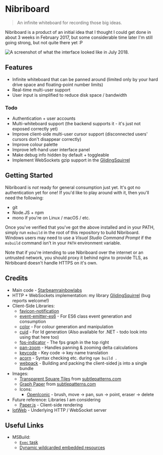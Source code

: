 # Nibriboard

> An infinite whiteboard for recording those big ideas.

Nibriboard is a product of an initial idea that I thought I could get done in about 3 weeks in February 2017, but some considerable time later I'm still going strong, but not quite there yet :P

![A screenshot of what the interface looked like in July 2018.](https://raw.githubusercontent.com/sbrl/Nibriboard/master/screenshots/2018-July.png)

## Features
 - Infinite whiteboard that can be panned around (limited only by your hard drive space and floating-point number limits)
 - Real-time multi-user support
 - User input is simplified to reduce disk space / bandwidth

### Todo
 - Authentication + user accounts
 - Multi-whiteboard support (the backend supports it - it's just not exposed correctly yet)
 - Improve client-side multi-user cursor support (disconnected users' cursors don't disappear correctly)
 - Improve colour palette
 - Improve left-hand user interface panel
 - Make debug info hidden by default + toggleable
 - Implement WebSockets gzip support in the [GlidingSquirrel](https://git.starbeamrainbowlabs.com/sbrl/GlidingSquirrel)


## Getting Started
Nibriboard is _not_ ready for general consumption just yet. It's got no authentication yet for one! If you'd like to play around with it, then you'll need the following:

 - git
 - Node.JS + npm
 - mono if you're on Linux / macOS / etc.
 
Once you've verified that you've got the above installed and in your PATH, simply run `msbuild` in the root of this repository to build Nibriboard. Windows users may need to use a _Visual Studio Command Prompt_ if the `msbuild` command isn't in your `PATH` environment variable.

Note that if you're intending to use Nibriboard over the internet or an untrusted network, you should proxy it behind nginx to provide TLS, as Nirbiboard doesn't handle HTTPS on it's own.


## Credits
 - Main code - [Starbeamrainbowlabs](https://starbeamrainbowlabs.com/)
 - HTTP + WebSockets implementation: my library [GlidingSquirrel](https://github.com/sbrl/GlidingSquirrel) (bug reports welcome!)
 - Client-Side Libraries:
 	 - [favicon-notification](https://www.npmjs.com/package/favicon-notification)
 	 - [event-emitter-es6](https://www.npmjs.com/package/event-emitter-es6) - For ES6 class event generation and consumption
 	 - [color](https://www.npmjs.com/package/color) - For colour generation and manipulation
 	 - [cuid](https://www.npmjs.com/package/cuid) - For Id generation (Also available for .NET - todo look into using that here too)
 	 - [fps-indicator](https://www.npmjs.com/package/fps-indicator) - The fps graph in the top right
 	 - [pan-zoom](https://www.npmjs.com/package/pan-zoom) - Handles panning & zooming delta calculations
     - [keycode](https://www.npmjs.com/package/keycode) - Key code -> key name translation
 	 - [acorn](https://www.npmjs.com/package/acorn) - Syntax checking etc. during `npm build .`
 	 - [webpack](https://webpack.js.org/) - Building and packing the client-sided js into a single bundle
 - Images:
     - [Transparent Square Tiles](https://www.toptal.com/designers/subtlepatterns/transparent-square-tiles/) from [subtlepatterns.com](https://subtlepatterns.com/)
     - [Graph Paper](https://www.toptal.com/designers/subtlepatterns/graphy/) from [subtlepatterns.com](https://subtlepatterns.com)
     - Icons:
         - [OpenIconic](https://useiconic.com/open) - brush, move -> pan, sun -> point, eraser -> delete
 - Future reference: Libraries I am considering
	 - [Paper.js](http://paperjs.org/) - Client-side rendering
 - [IotWeb](http://sensaura.org/pages/tools/iotweb/) - Underlying HTTP / WebSocket server


## Useful Links
 - MSBuild:
	 - [`Exec` task](https://docs.microsoft.com/en-gb/visualstudio/msbuild/exec-task)
	 - [Dynamic wildcarded embedded resources](https://ayende.com/blog/4446/how-to-setup-dynamic-groups-in-msbuild-without-visual-studio-ruining-them)